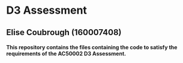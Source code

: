 # D3 Assessment
## Elise Coubrough (160007408)

#### This repository contains the files containing the code to satisfy the requirements of the AC50002 D3 Assessment. 
